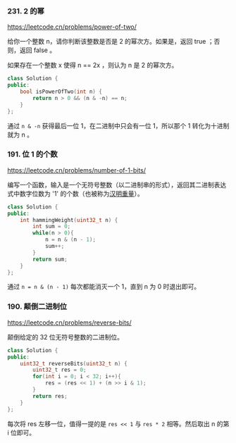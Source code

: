 ### 231. 2 的幂

https://leetcode.cn/problems/power-of-two/

给你一个整数 n，请你判断该整数是否是 2 的幂次方。如果是，返回 true ；否则，返回 false 。

如果存在一个整数 x 使得 n == 2x ，则认为 n 是 2 的幂次方。

```cpp
class Solution {
public:
    bool isPowerOfTwo(int n) {
        return n > 0 && (n & -n) == n;
    }
};
```

通过 `n & -n` 获得最后一位 1，在二进制中只会有一位 1，所以那个 1 转化为十进制就为 n 。

### 191. 位 1 的个数

https://leetcode.cn/problems/number-of-1-bits/

编写一个函数，输入是一个无符号整数（以二进制串的形式），返回其二进制表达式中数字位数为 '1' 的个数（也被称为[汉明重量](https://baike.baidu.com/item/汉明重量)）。

```cpp
class Solution {
public:
    int hammingWeight(uint32_t n) {
        int sum = 0;
        while(n > 0){
            n = n & (n - 1);
            sum++;
        }
        return sum;
    }
};
```

通过 `n = n & (n - 1)` 每次都能消灭一个 1，直到 n 为 0 时退出即可。

### 190. 颠倒二进制位

https://leetcode.cn/problems/reverse-bits/

颠倒给定的 32 位无符号整数的二进制位。

```cpp
class Solution {
public:
    uint32_t reverseBits(uint32_t n) {
        uint32_t res = 0;
        for(int i = 0; i < 32; i++){
            res = (res << 1) + (n >> i & 1);
        }
        return res;
    }
};
```

每次将 res 左移一位，值得一提的是 `res << 1` 与 `res * 2` 相等。然后取出 n 的第 i 位即可。
